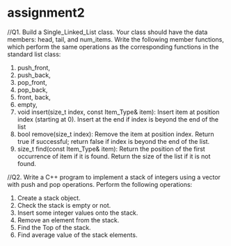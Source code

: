 # assignment2

//Q1.  Build a Single_Linked_List class. Your class should have the data members:
head, tail, and num_items. Write the following member functions, which perform the same
operations as the corresponding functions in the standard list class:
1) push_front,
2) push_back,
3) pop_front,
4) pop_back,
5) front, back,
6) empty,
7) void insert(size_t index, const Item_Type& item): Insert item at position index
(starting at 0). Insert at the end if index is beyond the end of the list
8) bool remove(size_t index): Remove the item at position index. Return true if
successful; return false if index is beyond the end of the list.
9) size_t find(const Item_Type& item): Return the position of the first occurrence of
item if it is found. Return the size of the list if it is not found.


//Q2. Write a C++ program to implement a stack of integers using a vector with
push and pop operations.
Perform the following operations:
1) Create a stack object.
2) Check the stack is empty or not.
3) Insert some integer values onto the stack.
4) Remove an element from the stack.
4) Find the Top of the stack.
6) Find average value of the stack elements.
